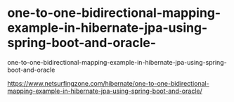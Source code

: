 # one-to-one-bidirectional-mapping-example-in-hibernate-jpa-using-spring-boot-and-oracle-
one-to-one-bidirectional-mapping-example-in-hibernate-jpa-using-spring-boot-and-oracle


https://www.netsurfingzone.com/hibernate/one-to-one-bidirectional-mapping-example-in-hibernate-jpa-using-spring-boot-and-oracle/
